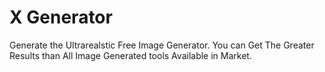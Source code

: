 # X Generator
Generate the Ultrarealstic Free Image Generator. You can Get The Greater Results than All Image Generated tools Available in Market.


